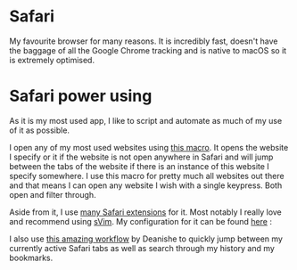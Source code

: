 # Safari

My favourite browser for many reasons. It is incredibly fast, doesn't have the baggage of all the Google Chrome tracking and is native to macOS so it is extremely optimised.

# Safari power using

As it is my most used app, I like to script and automate as much of my use of it as possible. 

I open any of my most used websites using [this macro](https://github.com/nikitavoloboev/km-macros/blob/master/macros/global/open%20hacker%20news%20in%20safari.kmmacros). It opens the website I specify or it if the website is not open anywhere in Safari and will jump between the tabs of the website if there is an instance of this website I specify somewhere. I use this macro for pretty much all websites out there and that means I can open any website I wish with a single keypress. Both open and filter through.

Aside from it, I use [many Safari extensions](https://github.com/learn-anything/safari-extensions) for it. Most notably I really love and recommend using [sVim](https://github.com/flipxfx/sVim). My configuration for it can be found [here](https://gist.github.com/c26e6a05e4e426e0542e55b7513b581c) : 

I also use [this amazing workflow](https://git.deanishe.net/deanishe/alfred-safari-assistant) by Deanishe to quickly jump between my currently active Safari tabs as well as search through my history and my bookmarks.


